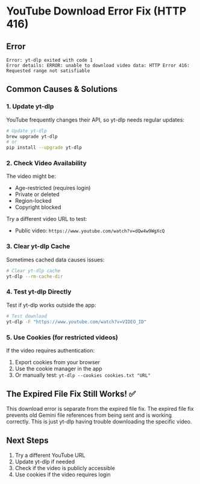 # YouTube Download Error Fix (HTTP 416)

## Error
```
Error: yt-dlp exited with code 1
Error details: ERROR: unable to download video data: HTTP Error 416: Requested range not satisfiable
```

## Common Causes & Solutions

### 1. Update yt-dlp
YouTube frequently changes their API, so yt-dlp needs regular updates:

```bash
# Update yt-dlp
brew upgrade yt-dlp
# or
pip install --upgrade yt-dlp
```

### 2. Check Video Availability
The video might be:
- Age-restricted (requires login)
- Private or deleted
- Region-locked
- Copyright blocked

Try a different video URL to test:
- Public video: `https://www.youtube.com/watch?v=dQw4w9WgXcQ`

### 3. Clear yt-dlp Cache
Sometimes cached data causes issues:

```bash
# Clear yt-dlp cache
yt-dlp --rm-cache-dir
```

### 4. Test yt-dlp Directly
Test if yt-dlp works outside the app:

```bash
# Test download
yt-dlp -F "https://www.youtube.com/watch?v=VIDEO_ID"
```

### 5. Use Cookies (for restricted videos)
If the video requires authentication:
1. Export cookies from your browser
2. Use the cookie manager in the app
3. Or manually test: `yt-dlp --cookies cookies.txt "URL"`

## The Expired File Fix Still Works! ✅

This download error is separate from the expired file fix. The expired file fix prevents old Gemini file references from being sent and is working correctly. This is just yt-dlp having trouble downloading the specific video.

## Next Steps
1. Try a different YouTube URL
2. Update yt-dlp if needed
3. Check if the video is publicly accessible
4. Use cookies if the video requires login